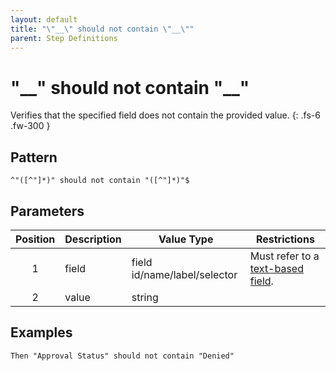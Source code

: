 ```yaml
---
layout: default
title: "\"__\" should not contain \"__\""
parent: Step Definitions
---
```


# "\_\_" should not contain "\_\_"

Verifies that the specified field does not contain the provided value.
{: .fs-6 .fw-300 }

## Pattern

```
^"([^"]*)" should not contain "([^"]*)"$
```

## Parameters

| Position | Description | Value Type                   | Restrictions                                                                             |
| :------: | ----------- | ---------------------------- | ---------------------------------------------------------------------------------------- |
|    1     | field       | field id/name/label/selector | Must refer to a [text-based field]({{site.baseurl}}/field_types.html#text-based-fields). |
|    2     | value       | string                       |                                                                                          |

## Examples

```gherkin
Then "Approval Status" should not contain "Denied"
```